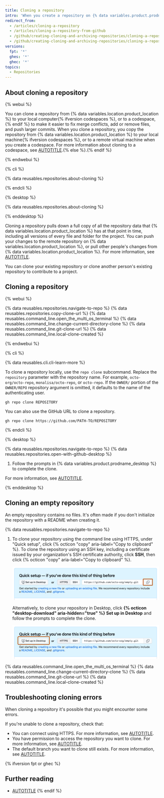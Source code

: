 ```yaml
---
title: Cloning a repository
intro: 'When you create a repository on {% data variables.product.prodname_dotcom %}, it exists as a remote repository. You can clone your repository to create a local copy on your computer and sync between the two locations.'
redirect_from:
  - /articles/cloning-a-repository
  - /articles/cloning-a-repository-from-github
  - /github/creating-cloning-and-archiving-repositories/cloning-a-repository
  - /github/creating-cloning-and-archiving-repositories/cloning-a-repository-from-github/cloning-a-repository
versions:
  fpt: '*'
  ghes: '*'
  ghec: '*'
topics:
  - Repositories
---
```

## About cloning a repository

{% webui %}

You can clone a repository from {% data variables.location.product_location %} to your local computer{% ifversion codespaces %}, or to a codespace,{% endif %} to make it easier to fix merge conflicts, add or remove files, and push larger commits. When you clone a repository, you copy the repository from {% data variables.location.product_location %} to your local machine{% ifversion codespaces %}, or to a remote virtual machine when you create a codespace. For more information about cloning to a codespace, see [AUTOTITLE](/codespaces/developing-in-codespaces/creating-a-codespace-for-a-repository).{% else %}.{% endif %}

{% endwebui %}

{% cli %}

{% data reusables.repositories.about-cloning %}

{% endcli %}

{% desktop %}

{% data reusables.repositories.about-cloning %}

{% enddesktop %}

Cloning a repository pulls down a full copy of all the repository data that {% data variables.location.product_location %} has at that point in time, including all versions of every file and folder for the project. You can push your changes to the remote repository on {% data variables.location.product_location %}, or pull other people's changes from {% data variables.location.product_location %}. For more information, see [AUTOTITLE](/get-started/using-git).

You can clone your existing repository or clone another person's existing repository to contribute to a project.

## Cloning a repository

{% webui %}

{% data reusables.repositories.navigate-to-repo %}
{% data reusables.repositories.copy-clone-url %}
{% data reusables.command_line.open_the_multi_os_terminal %}
{% data reusables.command_line.change-current-directory-clone %}
{% data reusables.command_line.git-clone-url %}
{% data reusables.command_line.local-clone-created %}

{% endwebui %}

{% cli %}

{% data reusables.cli.cli-learn-more %}

To clone a repository locally, use the `repo clone` subcommand. Replace the `repository` parameter with the repository name. For example, `octo-org/octo-repo`, `monalisa/octo-repo`, or `octo-repo`. If the `OWNER/` portion of the `OWNER/REPO` repository argument is omitted, it defaults to the name of the authenticating user.

```shell
gh repo clone REPOSITORY
```

You can also use the GitHub URL to clone a repository.

```shell
gh repo clone https://github.com/PATH-TO/REPOSITORY
```

{% endcli %}

{% desktop %}

{% data reusables.repositories.navigate-to-repo %}
{% data reusables.repositories.open-with-github-desktop %}
1. Follow the prompts in {% data variables.product.prodname_desktop %} to complete the clone.

For more information, see [AUTOTITLE](/desktop/adding-and-cloning-repositories/cloning-a-repository-from-github-to-github-desktop).

{% enddesktop %}

## Cloning an empty repository

An empty repository contains no files. It's often made if you don't initialize the repository with a README when creating it.

{% data reusables.repositories.navigate-to-repo %}
1. To clone your repository using the command line using HTTPS, under "Quick setup", click {% octicon "copy" aria-label="Copy to clipboard" %}. To clone the repository using an SSH key, including a certificate issued by your organization's SSH certificate authority, click **SSH**, then click {% octicon "copy" aria-label="Copy to clipboard" %}.

   ![Screenshot of the quick setup instructions for an empty repository. To the right of the HTTPS URL for the repository, a copy icon is outlined in dark orange.](/assets/images/help/repository/empty-https-url-clone-button.png)

   Alternatively, to clone your repository in Desktop, click **{% octicon "desktop-download" aria-hidden="true" %} Set up in Desktop** and follow the prompts to complete the clone.

   ![Screenshot of the quick setup instructions for an empty repository. A button, labeled with a download icon and "Set up in Desktop," is outlined in dark orange.](/assets/images/help/repository/empty-desktop-clone-button.png)

{% data reusables.command_line.open_the_multi_os_terminal %}
{% data reusables.command_line.change-current-directory-clone %}
{% data reusables.command_line.git-clone-url %}
{% data reusables.command_line.local-clone-created %}

## Troubleshooting cloning errors

When cloning a repository it's possible that you might encounter some errors.

If you're unable to clone a repository, check that:

* You can connect using HTTPS. For more information, see [AUTOTITLE](/repositories/creating-and-managing-repositories/troubleshooting-cloning-errors).
* You have permission to access the repository you want to clone. For more information, see [AUTOTITLE](/repositories/creating-and-managing-repositories/troubleshooting-cloning-errors).
* The default branch you want to clone still exists. For more information, see [AUTOTITLE](/repositories/creating-and-managing-repositories/troubleshooting-cloning-errors#error-remote-head-refers-to-nonexistent-ref-unable-to-checkout).

{% ifversion fpt or ghec %}

## Further reading

* [AUTOTITLE](/get-started/using-github/troubleshooting-connectivity-problems)
{% endif %}
